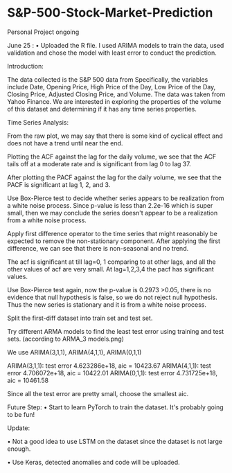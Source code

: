 # S&P-500-Stock-Market-Prediction

Personal Project ongoing

June 25 : 
• Uploaded the R file. I used ARIMA models to train the data, used validation and chose the model with least error to conduct the prediction.


Introduction:

The data collected is the S&P 500 data from Specifically, the variables include Date, Opening Price, High Price of the Day, Low Price of the Day, Closing Price, Adjusted Closing Price, and Volume. The data was taken from Yahoo Finance.
We are interested in exploring the properties of the volume of this dataset and determining if it has any time series properties. 



Time Series Analysis:

From the raw plot, we may say that there is some kind of cyclical effect and does not have a trend until near the end.

Plotting the ACF against the lag for the daily volume, we see that the ACF tails off at a moderate rate and is significant from lag 0 to lag 37.

After plotting the PACF against the lag for the daily volume, we see that the PACF is significant at lag 1, 2, and 3.

Use Box-Pierce test to decide whether series appears to be realization from a white noise process. Since p-value is less than 2.2e-16 which is super small, then we may conclude the series doesn't appear to be a realization from a white noise process.

Apply first difference operator to the time series that might reasonably be expected to remove the non-stationary component.
After applying the first difference, we can see that there is non-seasonal and no trend.

The acf is significant at till lag=0, 1 comparing to at other lags, and all the other values of acf are very small. 
At lag=1,2,3,4 the pacf has significant values.

Use Box-Pierce test again, now the p-value is 0.2973 >0.05, there is no evidence that null hypothesis is false, so we do not reject null hypothesis. Thus the new series is stationary and it is from a white noise process.

Split the first-diff dataset into train set and test set. 

Try different ARMA models to find the least test error using training and test sets. (according to ARMA_3 models.png)

We use ARIMA(3,1,1), ARIMA(4,1,1), ARIMA(0,1,1)

ARIMA(3,1,1): test error 4.623286e+18,  aic = 10423.67
ARIMA(4,1,1): test error 4.706072e+18,  aic = 10422.01
ARIMA(0,1,1): test error 4.731725e+18,  aic = 10461.58

Since all the test error are pretty small, choose the smallest aic.








Future Step: 
• Start to learn PyTorch to train the dataset. It's probably going to be fun!



Update:

• Not a good idea to use LSTM on the dataset since the dataset is not large enough.

• Use Keras, detected anomalies and code will be uploaded.








